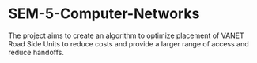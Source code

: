 # SEM-5-Computer-Networks
The project aims to create an algorithm to optimize placement of VANET Road Side Units to reduce costs and provide a larger range of access and reduce handoffs.
